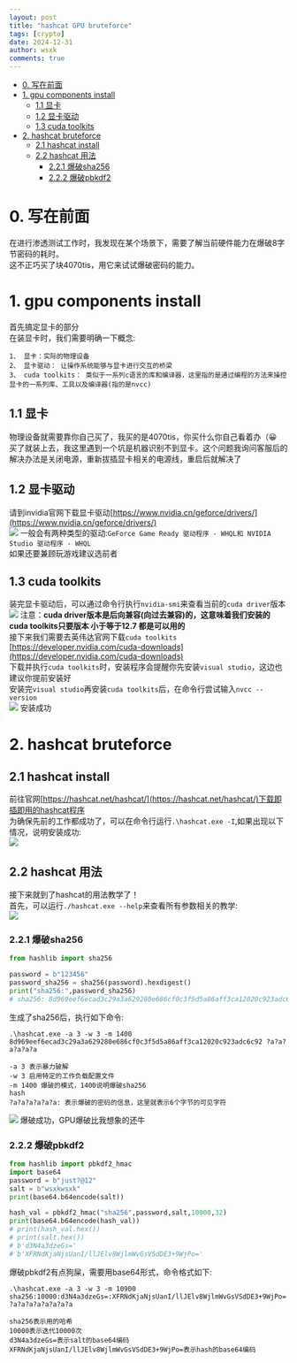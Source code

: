 ```yaml
---
layout: post
title: "hashcat GPU bruteforce"
tags: [crypto]
date: 2024-12-31
author: wsxk
comments: true
---
```


- [0. 写在前面](#0-写在前面)
- [1. gpu components install](#1-gpu-components-install)
  - [1.1 显卡](#11-显卡)
  - [1.2 显卡驱动](#12-显卡驱动)
  - [1.3 cuda toolkits](#13-cuda-toolkits)
- [2. hashcat bruteforce](#2-hashcat-bruteforce)
  - [2.1 hashcat install](#21-hashcat-install)
  - [2.2 hashcat 用法](#22-hashcat-用法)
    - [2.2.1 爆破sha256](#221-爆破sha256)
    - [2.2.2 爆破pbkdf2](#222-爆破pbkdf2)


# 0. 写在前面<br>
在进行渗透测试工作时，我发现在某个场景下，需要了解当前硬件能力在爆破8字节密码的耗时。<br>
这不正巧买了块4070tis，用它来试试爆破密码的能力。<br>

# 1. gpu components install<br>
首先搞定显卡的部分<br>
在装显卡时，我们需要明确一下概念:<br>
```
1、 显卡：实际的物理设备
2、 显卡驱动： 让操作系统能够与显卡进行交互的桥梁
3、 cuda toolkits： 类似于一系列c语言的库和编译器，这里指的是通过编程的方法来操控显卡的一系列库、工具以及编译器(指的是nvcc)
```

## 1.1 显卡<br>
物理设备就需要靠你自己买了，我买的是4070tis，你买什么你自己看着办（😀<br>
买了就装上去，我这里遇到一个坑是机器识别不到显卡。这个问题我询问客服后的解决办法是关闭电源，重新拔插显卡相关的电源线，重启后就解决了<br>

## 1.2 显卡驱动<br>
请到invidia官网下载显卡驱动[https://www.nvidia.cn/geforce/drivers/](https://www.nvidia.cn/geforce/drivers/)<br>
![](https://raw.githubusercontent.com/wsxk/wsxk_pictures/main/2024-9-25/20241225210039.png)
一般会有两种类型的驱动:`GeForce Game Ready 驱动程序 - WHQL和 NVIDIA Studio 驱动程序 - WHQL`<br>
如果还要兼顾玩游戏建议选前者<br>

## 1.3 cuda toolkits<br>
装完显卡驱动后，可以通过命令行执行`nvidia-smi`来查看当前的`cuda driver`版本<br>
![](https://raw.githubusercontent.com/wsxk/wsxk_pictures/main/2024-9-25/20241225210029.png)
注意：**cuda driver版本是后向兼容(向过去兼容)的，这意味着我们安装的cuda toolkits只要版本 小于等于12.7 都是可以用的**<br>
接下来我们需要去英伟达官网下载`cuda toolkits`<br>
[https://developer.nvidia.com/cuda-downloads](https://developer.nvidia.com/cuda-downloads)<br>
下载并执行`cuda toolkits`时，安装程序会提醒你先安装`visual studio`，这边也建议你提前安装好<br>
安装完`visual studio`再安装`cuda toolkits`后，在命令行尝试输入`nvcc --version`<br>
![](https://raw.githubusercontent.com/wsxk/wsxk_pictures/main/2024-9-25/20241225210441.png)
安装成功<br>



# 2. hashcat bruteforce<br>
## 2.1 hashcat install<br>
前往官网[https://hashcat.net/hashcat/](https://hashcat.net/hashcat/)下载即插即用的hashcat程序<br>
为确保先前的工作都成功了，可以在命令行运行`.\hashcat.exe -I`,如果出现以下情况，说明安装成功:<br>
![](https://raw.githubusercontent.com/wsxk/wsxk_pictures/main/2024-9-25/20241225210712.png)

## 2.2 hashcat 用法<br>
接下来就到了hashcat的用法教学了！<br>
首先，可以运行`./hashcat.exe --help`来查看所有参数相关的教学:<br>
![](https://raw.githubusercontent.com/wsxk/wsxk_pictures/main/2024-9-25/20241225212807.png)

### 2.2.1 爆破sha256<br>
```python
from hashlib import sha256

password = b"123456"
password_sha256 = sha256(password).hexdigest()
print("sha256:",password_sha256)
# sha256: 8d969eef6ecad3c29a3a629280e686cf0c3f5d5a86aff3ca12020c923adc6c92
```
生成了sha256后，执行如下命令:<br>

``` 
.\hashcat.exe -a 3 -w 3 -m 1400 8d969eef6ecad3c29a3a629280e686cf0c3f5d5a86aff3ca12020c923adc6c92 ?a?a?a?a?a?a

-a 3 表示暴力破解
-w 3 启用特定的工作负载配置文件
-m 1400 爆破的模式，1400说明爆破sha256
hash
?a?a?a?a?a?a: 表示爆破的密码的信息，这里就表示6个字节的可见字符
```
![](https://raw.githubusercontent.com/wsxk/wsxk_pictures/main/2024-9-25/20241225213147.png)
爆破成功，GPU爆破比我想象的还牛<br>

### 2.2.2 爆破pbkdf2<br>
```python
from hashlib import pbkdf2_hmac
import base64
password = b"just?@12"
salt = b"wsxkwsxk"
print(base64.b64encode(salt))

hash_val = pbkdf2_hmac("sha256",password,salt,10000,32)
print(base64.b64encode(hash_val))
# print(hash_val.hex())
# print(salt.hex())
# b'd3N4a3dzeGs='
# b'XFRNdKjaNjsUanI/llJElv8WjlmWvGsVSdDE3+9WjPo='
```
爆破pbkdf2有点狗屎，需要用base64形式，命令格式如下:<br>
```
.\hashcat.exe -a 3 -w 3 -m 10900 sha256:10000:d3N4a3dzeGs=:XFRNdKjaNjsUanI/llJElv8WjlmWvGsVSdDE3+9WjPo=  ?a?a?a?a?a?a?a?a 

sha256表示用的哈希
10000表示迭代10000次
d3N4a3dzeGs=表示salt的base64编码
XFRNdKjaNjsUanI/llJElv8WjlmWvGsVSdDE3+9WjPo=表示hash的base64编码
```


<!-- Google tag (gtag.js) -->
<script async src="https://www.googletagmanager.com/gtag/js?id=G-C22S5YSYL7"></script>
<script>
  window.dataLayer = window.dataLayer || [];
  function gtag(){dataLayer.push(arguments);}
  gtag('js', new Date());

  gtag('config', 'G-C22S5YSYL7');
</script>